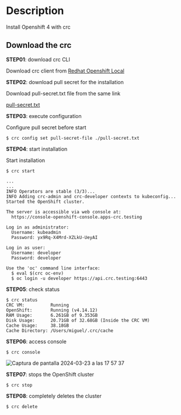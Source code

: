 # Description
Install Openshift 4 with crc

## Download the crc

**STEP01**: download crc CLI

Download crc client from [Redhat Openshift Local](https://console.redhat.com/openshift/create/local)

**STEP02**: download pull secret for the installation

Download pull-secret.txt file from the same link

[pull-secret.txt](https://github.com/masalinas/doc_openshift4/files/14732976/pull-secret.txt)

**STEP03**: execute configuration

Configure pull secret before start

```
$ crc config set pull-secret-file ./pull-secret.txt
```

**STEP04**: start installation

Start installation

```
$ crc start

...
...
INFO Operators are stable (3/3)...                
INFO Adding crc-admin and crc-developer contexts to kubeconfig... 
Started the OpenShift cluster.

The server is accessible via web console at:
  https://console-openshift-console.apps-crc.testing

Log in as administrator:
  Username: kubeadmin
  Password: yx9Rq-X4Mrd-XZLkU-UeyAI

Log in as user:
  Username: developer
  Password: developer

Use the 'oc' command line interface:
  $ eval $(crc oc-env)
  $ oc login -u developer https://api.crc.testing:6443
```

**STEP05**: check status

```
$ crc status
CRC VM:          Running
OpenShift:       Running (v4.14.12)
RAM Usage:       6.261GB of 9.353GB
Disk Usage:      20.71GB of 32.68GB (Inside the CRC VM)
Cache Usage:     38.18GB
Cache Directory: /Users/miguel/.crc/cache
```

**STEP06**: access console

```
$ crc console
```

![Captura de pantalla 2024-03-23 a las 17 57 37](https://github.com/masalinas/doc_openshift4/assets/1216181/e313e583-b67e-4ca5-8960-ed10d936c24a)

**STEP07**: stops the OpenShift cluster

```
$ crc stop 
```

**STEP08**: completely deletes the cluster

```
$ crc delete 
```
